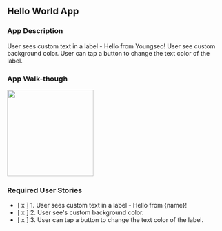 ## Hello World App

### App Description
User sees custom text in a label - Hello from Youngseo!
User see custom background color.
User can tap a button to change the text color of the label.

### App Walk-though

<img src="https://gfycat.com/playfulamusinghoatzin" width=200><br>


### Required User Stories
- [ x ] 1. User sees custom text in a label - Hello from {name}!
- [ x ] 2. User see's custom background color.
- [ x ] 3. User can tap a button to change the text color of the label.
